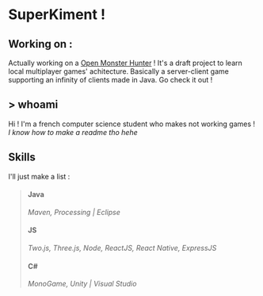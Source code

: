 # SuperKiment !

## Working on :
Actually working on a [Open Monster Hunter](https://github.com/SuperKiment/OpenMonsterHunter) !
It's a draft project to learn local multiplayer games' achitecture. Basically a server-client game supporting an infinity of clients made in Java. Go check it out !

## > whoami
Hi ! I'm a french computer science student who makes not working games ! *I know how to make a readme tho hehe*

## Skills
I'll just make a list :
> #### **Java**
>   *Maven, Processing | Eclipse*
> #### **JS**
>   *Two.js, Three.js, Node, ReactJS, React Native, ExpressJS*
> #### **C#**
>   *MonoGame, Unity | Visual Studio*
